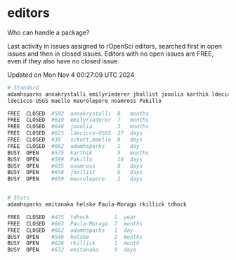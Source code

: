 # editors

Who can handle a package?

Last activity in issues assigned to rOpenSci editors, searched first in open
issues and then in closed issues. Editors with no open issues are FREE, even if
they also have no closed issue.


Updated on Mon Nov 4 00:27:09 UTC 2024

```bash
# Standard
adamhsparks annakrystalli emilyriederer jhollist jooolia karthik ldecicco
ldecicco-USGS maelle maurolepore noamross Pakillo

FREE  CLOSED  #502  annakrystalli  8   months
FREE  CLOSED  #619  emilyriederer  7   months
FREE  CLOSED  #648  jooolia        3   months
FREE  CLOSED  #625  ldecicco-USGS  27  days
FREE  CLOSED  #39   sckott,maelle  8   days
FREE  CLOSED  #662  adamhsparks    1   day
BUSY  OPEN    #575  karthik        5   months
BUSY  OPEN    #599  Pakillo        10  days
BUSY  OPEN    #615  noamross       8   days
BUSY  OPEN    #658  jhollist       6   days
BUSY  OPEN    #659  maurolepore    2   days


# Stats
adamhsparks emitanaka helske Paula-Moraga rkillick tdhock

FREE  CLOSED  #475  tdhock        1  year
FREE  CLOSED  #603  Paula-Moraga  7  months
FREE  CLOSED  #662  adamhsparks   1  day
BUSY  OPEN    #546  helske        2  months
BUSY  OPEN    #626  rkillick      1  month
BUSY  OPEN    #632  emitanaka     9  days
```
